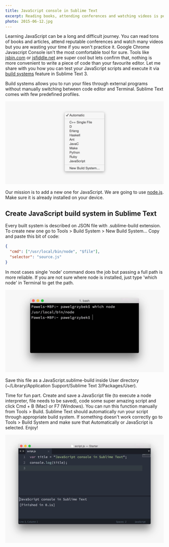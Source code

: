 ```yaml
---
title: JavaScript console in Sublime Text
excerpt: Reading books, attending conferences and watching videos is pointless without practice. Let me show you what helped me a lot on my JavaScript learning curve.
photo: 2015-06-12.jpg
---
```


Learning JavaScript can be a long and difficult journey. You can read tons of books and articles, attend reputable conferences and watch many videos but you are wasting your time if you won't practice it. Google Chrome Javascript Console isn't the most comfortable tool for sure. Tools like [jsbin.com](http://jsbin.com/) or [jsfiddle.net](http://jsfiddle.net/) are super cool but lets confirm that, nothing is more convenient to write a piece of code than your favourite editor. Let me share with you how you can test your JavaScript scripts and execute it via [build systems](http://docs.sublimetext.info/en/latest/file_processing/build_systems.html) feature in Sublime Text 3.

Build systems allows you to run your files through external programs without manually switching between code editor and Terminal. Sublime Text comes with few predefined profiles.

![Domain's DNS settings](/photos/2015-06-12-1.jpg)

Our mission is to add a new one for JavaScript. We are going to use [node.js](https://nodejs.org/). Make sure it is already installed on your device.

## Create JavaScript build system in Sublime Text

Every built system is described on JSON file with .sublime-build extension. To create new one go to Tools > Build System > New Build System... Copy and paste this bit of code:

```json
{
  "cmd": ["/usr/local/bin/node", "$file"],
  "selector": "source.js"
}
```

In most cases single 'node' command does the job but passing a full path is more reliable. If you are not sure where node is installed, just type 'which node' in Terminal to get the path.

![Domain's DNS settings](/photos/2015-06-12-2.jpg)

Save this file as a JavaScript.sublime-build inside User directory (~/Library/Application Support/Sublime Text 3/Packages/User).

Time for fun part. Create and save a JavaScript file (to execute a node interpreter, file needs to be saved), code some super amazing script and click Cmd + B (Mac) or F7 (Windows). You can run this function manually from Tools > Build. Sublime Text should automatically run your script through appropriate build system. If something doesn't work correctly go to Tools > Build System and make sure that Automatically or JavaScript is selected. Enjoy!

![Domain's DNS settings](/photos/2015-06-12-3.jpg)
